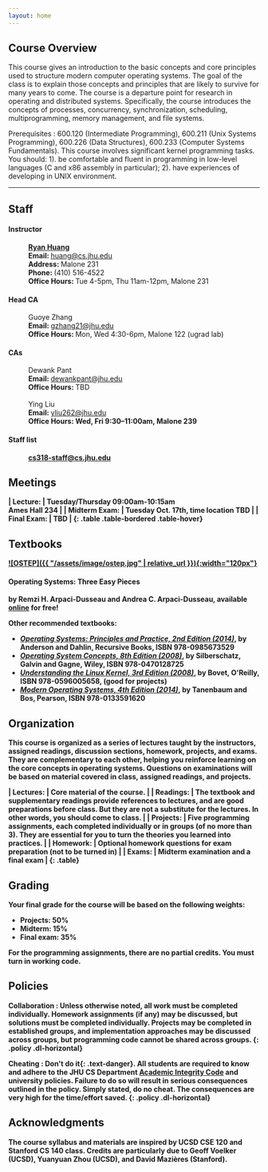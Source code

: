 ```yaml
---
layout: home
---
```


## Course Overview

This course gives an introduction to the basic concepts and core principles
used to structure modern computer operating systems. The goal of the class is to 
explain those concepts and principles that are likely to survive for many years 
to come. The course is a departure point for research in operating and distributed 
systems. Specifically, the course introduces the concepts of processes, concurrency, 
synchronization, scheduling, multiprogramming, memory management, and file systems.

Prerequisites
: 600.120 (Intermediate Programming), 600.211 (Unix Systems Programming), 
600.226 (Data Structures), 600.233 (Computer Systems Fundamentals). This course 
involves significant kernel programming tasks. You should: 1). be comfortable and 
fluent in programming in low-level languages (C and x86 assembly in particular); 
2). have experiences of developing in UNIX environment.

<hr>

## Staff

<dl class="staff">
	<dt><h4>Instructor</h4></dt>
	<dd><strong><a href="https://cs.jhu.edu/~huang">Ryan Huang</a></strong></dd>
	<dd><b>Email: </b><a href="mailto:huang@cs.jhu.edu">huang@cs.jhu.edu</a></dd>
	<dd><b>Address: </b>Malone 231</dd>
	<dd><b>Phone: </b>(410) 516-4522</dd>
	<dd><b>Office Hours: </b>Tue 4-5pm, Thu 11am-12pm, Malone 231</dd>
	<dt><h4>Head CA</h4></dt>
	<dd>Guoye Zhang</dd>
	<dd><b>Email: </b><a href="mailto:gzhang21@jhu.edu">gzhang21@jhu.edu</a></dd>
	<dd><b>Office Hours: </b>Mon, Wed 4:30-6pm, Malone 122 (ugrad lab)</dd>
	<dt><h4>CAs</h4></dt>
	<dd>Dewank Pant</dd>
	<dd><b>Email: </b><a href="mailto:dewankpant@jhu.edu">dewankpant@jhu.edu</a></dd>
	<dd><b>Office Hours: </b>TBD</dd>
  <br>
	<dd>Ying Liu</dd>
	<dd><b>Email: </b><a href="mailto:yliu262@jhu.edu">yliu262@jhu.edu</a></dd>
	<dd><b>Office Hours: Wed, Fri 9:30–11:00am, Malone 239</dd>
	<dt><h4>Staff list</h4></dt>
	<dd><a href="mailto:cs318-staff@cs.jhu.edu">cs318-staff@cs.jhu.edu</a></dd>
</dl>

## Meetings

| **Lecture:**               | Tuesday/Thursday 09:00am-10:15am <br> Ames Hall 234    |
| **Midterm Exam:**          | Tuesday Oct. 17th, time location TBD                   |
| **Final Exam:**            | TBD                                                    |
{: .table .table-bordered .table-hover}

## Textbooks

[![OSTEP]({{ "/assets/image/ostep.jpg" | relative_url }}){:width="120px"}](http://www.ostep.org/)

<h4>Operating Systems: Three Easy Pieces</h4> by Remzi H. Arpaci-Dusseau and Andrea C. Arpaci-Dusseau, <b class="text-info">available <a href="http://www.ostep.org">online</a> for free!</b>

**Other recommended textbooks:**
* [*Operating Systems: Principles and Practice, 2nd Edition (2014)*](http://recursivebooks.com), by Anderson and Dahlin, Recursive Books, ISBN 978-0985673529
* [*Operating System Concepts, 8th Edition (2008)*](https://www.amazon.com/Operating-System-Concepts-Abraham-Silberschatz/dp/0470128720), by Silberschatz, Galvin and Gagne, Wiley, ISBN 978-0470128725
* [*Understanding the Linux Kernel, 3rd Edition (2008)*](https://www.amazon.com/_/dp/0596005652), by Bovet, O'Reilly, ISBN 978-0596005658, (good for projects)
* [*Modern Operating Systems, 4th Edition (2014)*](https://www.amazon.com/Modern-Operating-Systems-Andrew-Tanenbaum/dp/013359162X), by Tanenbaum and Bos, Pearson, ISBN 978-0133591620 

## Organization

This course is organized as a series of lectures taught by the instructors, assigned readings, discussion sections, homework,
projects, and exams. They are complementary to each other, helping you reinforce learning on the core concepts in operating systems. 
Questions on examinations will be based on material covered in class, assigned readings, and projects.

| **Lectures:** | Core material of the course.                                                               |
| **Readings:** | The textbook and supplementary readings provide references to lectures, and are good preparations before class. But they are not a substitute for the lectures. In other words, you should come to class. |
| **Projects:** | Five programming assignments, each completed individually or in groups (of no more than 3). They are essential for you to turn the theories you learned into practices. |
| **Homework:** | Optional homework questions for exam preparation (not to be turned in)                     |
| **Exams:**    | Midterm examination and a final exam                                                       |
{: .table}

## Grading

Your final grade for the course will be based on the following weights:
* **Projects:** 50%
* **Midterm:** 15%
* **Final exam:** 35%

For the programming assignments, there are no partial credits. You must turn in working code.

## Policies

Collaboration
: Unless otherwise noted, all work must be completed individually. 
  Homework assignments (if any) may be discussed, but solutions must 
  be completed individually. Projects may be completed in established 
  groups, and implementation approaches may be discussed across groups, 
  but programming code cannot be shared across groups.
{: .policy .dl-horizontal}

Cheating
: **Don't do it**{: .text-danger}. All students are required to know and adhere to the 
  JHU CS Department [Academic Integrity Code](https://www.cs.jhu.edu/academic-integrity-code) and 
  university policies. Failure to do so will result in serious consequences outlined in the policy.
  Simply stated, do no cheat. The consequences are very high for the time/effort saved.
{: .policy .dl-horizontal}


## Acknowledgments

The course syllabus and materials are inspired by UCSD CSE 120 and Stanford CS 140
class. Credits are particularly due to Geoff Voelker (UCSD), Yuanyuan Zhou (UCSD),
and David Mazières (Stanford).

